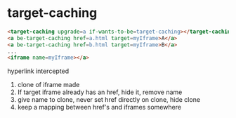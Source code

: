 # target-caching

```html
<target-caching upgrade=a if-wants-to-be=target-caching></target-caching>
<a be-target-caching href=a.html target=myIframe>A</a>
<a be-target-caching href=b.html target=myIframe>B</a>
...
<iframe name=myIframe></a>
```

hyperlink intercepted

1)  clone of iframe made
2)  If target iframe already has an href, hide it, remove name
3)  give name to clone, never set href directly on clone, hide clone
4)  keep a mapping between href's and iframes somewhere

